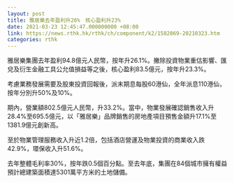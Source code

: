 ```yaml
---
layout: post
title: 雅居樂去年盈利升26%　核心盈利升23%
date: 2021-03-23 12:45:47.000000000 +08:00
link: https://news.rthk.hk/rthk/ch/component/k2/1582069-20210323.htm
categories: rthk
---
```


雅居樂集團去年盈利94.8億元人民幣，按年升26.1%。撇除投資物業重估影響、匯兌及衍生金融工具公允值損益等之後，核心盈利83.5億元，按年升23.3%。

考慮業務發展需要及股東投資回報後，派末期息每股60港仙，全年派息110港仙，按年分別升50%及10%。

期內，營業額802.5億元人民幣，升33.2%。當中，物業發展確認銷售收入升28.4%至695.5億元，以「雅居樂」品牌銷售的房地產項目預售金額升17.1%至1381.9億元創新高。

至於物業管理服務收入升近1.2倍，包括酒店營運及物業投資的商業收入跌42.9%，環保收入升51.6%。

去年整體毛利率30%，按年跌0.5個百分點。至去年底，集團在84個城市擁有權益預計總建築面積達5301萬平方米的土地儲備。
